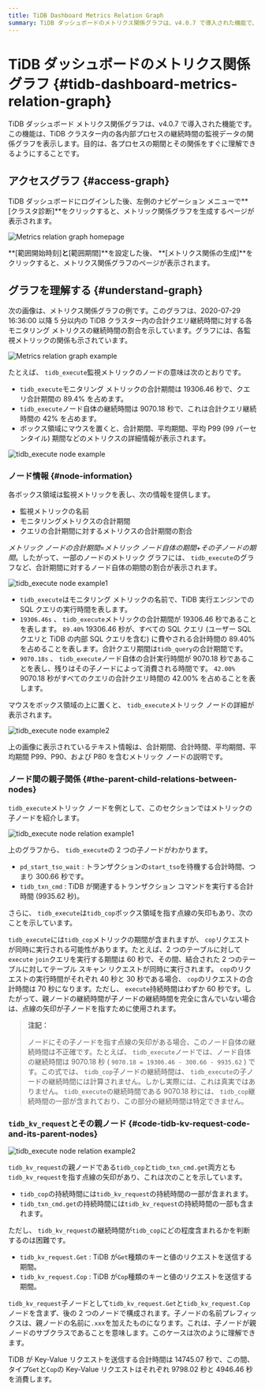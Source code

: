 ```yaml
---
title: TiDB Dashboard Metrics Relation Graph
summary: TiDB ダッシュボードのメトリクス関係グラフは、v4.0.7 で導入された機能で、各内部プロセスの継続時間の監視データの関係グラフを表示します。左側のナビゲーション メニューで**[クラスタ診断]**をクリックすると、メトリック関係グラフを生成するページが表示されます。グラフは、各監視メトリックの関係を示し、親子関係も表示されます。これにより、TiDB クラスター内の合計クエリ継続時間に対する各モニタリング メトリクスの継続時間の割合を理解できます。
---
```


# TiDB ダッシュボードのメトリクス関係グラフ {#tidb-dashboard-metrics-relation-graph}

TiDB ダッシュボード メトリクス関係グラフは、v4.0.7 で導入された機能です。この機能は、TiDB クラスター内の各内部プロセスの継続時間の監視データの関係グラフを表示します。目的は、各プロセスの期間とその関係をすぐに理解できるようにすることです。

## アクセスグラフ {#access-graph}

TiDB ダッシュボードにログインした後、左側のナビゲーション メニューで**[クラスタ診断]**をクリックすると、メトリック関係グラフを生成するページが表示されます。

![Metrics relation graph homepage](https://download.pingcap.com/images/docs/dashboard/dashboard-metrics-relation-home-v650.png)

**[範囲開始時刻]**と**[範囲期間]**を設定した後、 **[メトリクス関係の生成]**をクリックすると、メトリクス関係グラフのページが表示されます。

## グラフを理解する {#understand-graph}

次の画像は、メトリクス関係グラフの例です。このグラフは、2020-07-29 16:36:00 以降 5 分以内の TiDB クラスター内の合計クエリ継続時間に対する各モニタリング メトリクスの継続時間の割合を示しています。グラフには、各監視メトリックの関係も示されています。

![Metrics relation graph example](https://download.pingcap.com/images/docs/dashboard/dashboard-metrics-relation-example.png)

たとえば、 `tidb_execute`監視メトリックのノードの意味は次のとおりです。

-   `tidb_execute`モニタリング メトリックの合計期間は 19306.46 秒で、クエリ合計期間の 89.4% を占めます。
-   `tidb_execute`ノード自体の継続時間は 9070.18 秒で、これは合計クエリ継続時間の 42% を占めます。
-   ボックス領域にマウスを置くと、合計期間、平均期間、平均 P99 (99 パーセンタイル) 期間などのメトリクスの詳細情報が表示されます。

![tidb\_execute node example](https://download.pingcap.com/images/docs/dashboard/dashboard-metrics-relation-node-example.png)

### ノード情報 {#node-information}

各ボックス領域は監視メトリックを表し、次の情報を提供します。

-   監視メトリックの名前
-   モニタリングメトリクスの合計期間
-   クエリの合計期間に対するメトリクスの合計期間の割合

*メトリック ノードの合計期間*=*メトリック ノード自体の期間*+*その子ノードの期間*。したがって、一部のノードのメトリック グラフには、 `tidb_execute`のグラフなど、合計期間に対するノード自体の期間の割合が表示されます。

![tidb\_execute node example1](https://download.pingcap.com/images/docs/dashboard/dashboard-metrics-relation-node-example1.png)

-   `tidb_execute`はモニタリング メトリックの名前で、TiDB 実行エンジンでの SQL クエリの実行時間を表します。
-   `19306.46s` 、 `tidb_execute`メトリックの合計期間が 19306.46 秒であることを表します。 `89.40%` 19306.46 秒が、すべての SQL クエリ (ユーザー SQL クエリと TiDB の内部 SQL クエリを含む) に費やされる合計時間の 89.40% を占めることを表します。合計クエリ期間は`tidb_query`の合計期間です。
-   `9070.18s` 、 `tidb_execute`ノード自体の合計実行時間が 9070.18 秒であることを表し、残りはその子ノードによって消費される時間です。 `42.00%` 9070.18 秒がすべてのクエリの合計クエリ時間の 42.00% を占めることを表します。

マウスをボックス領域の上に置くと、 `tidb_execute`メトリック ノードの詳細が表示されます。

![tidb\_execute node example2](https://download.pingcap.com/images/docs/dashboard/dashboard-metrics-relation-node-example2.png)

上の画像に表示されているテキスト情報は、合計期間、合計時間、平均期間、平均期間 P99、P90、および P80 を含むメトリック ノードの説明です。

### ノード間の親子関係 {#the-parent-child-relations-between-nodes}

`tidb_execute`メトリック ノードを例として、このセクションではメトリックの子ノードを紹介します。

![tidb\_execute node relation example1](https://download.pingcap.com/images/docs/dashboard/dashboard-metrics-relation-relation-example1.png)

上のグラフから、 `tidb_execute`の 2 つの子ノードがわかります。

-   `pd_start_tso_wait` : トランザクションの`start_tso`を待機する合計時間、つまり 300.66 秒です。
-   `tidb_txn_cmd` : TiDB が関連するトランザクション コマンドを実行する合計時間 (9935.62 秒)。

さらに、 `tidb_execute`は`tidb_cop`ボックス領域を指す点線の矢印もあり、次のことを示しています。

`tidb_execute`には`tidb_cop`メトリックの期間が含まれますが、 `cop`リクエストが同時に実行される可能性があります。たとえば、2 つのテーブルに対して`execute` `join`クエリを実行する期間は 60 秒で、その間、結合された 2 つのテーブルに対してテーブル スキャン リクエストが同時に実行されます。 `cop`のリクエストの実行時間がそれぞれ 40 秒と 30 秒である場合、 `cop`のリクエストの合計時間は 70 秒になります。ただし、 `execute`持続時間はわずか 60 秒です。したがって、親ノードの継続時間が子ノードの継続時間を完全に含んでいない場合は、点線の矢印が子ノードを指すために使用されます。

> **注記：**
>
> ノードにその子ノードを指す点線の矢印がある場合、このノード自体の継続時間は不正確です。たとえば、 `tidb_execute`ノードでは、ノード自体の継続時間は 9070.18 秒 ( `9070.18 = 19306.46 - 300.66 - 9935.62` ) です。この式では、 `tidb_cop`子ノードの継続時間は、 `tidb_execute`の子ノードの継続時間には計算されません。しかし実際には、これは真実ではありません。 `tidb_execute`の継続時間である 9070.18 秒には、 `tidb_cop`継続時間の一部が含まれており、この部分の継続時間は特定できません。

### <code>tidb_kv_request</code>とその親ノード {#code-tidb-kv-request-code-and-its-parent-nodes}

![tidb\_execute node relation example2](https://download.pingcap.com/images/docs/dashboard/dashboard-metrics-relation-relation-example2.png)

`tidb_kv_request`の親ノードである`tidb_cop`と`tidb_txn_cmd.get`両方とも`tidb_kv_request`を指す点線の矢印があり、これは次のことを示しています。

-   `tidb_cop`の持続時間には`tidb_kv_request`の持続時間の一部が含まれます。
-   `tidb_txn_cmd.get`の持続時間には`tidb_kv_request`の持続時間の一部も含まれます。

ただし、 `tidb_kv_request`の継続時間が`tidb_cop`にどの程度含まれるかを判断するのは困難です。

-   `tidb_kv_request.Get` : TiDB が`Get`種類のキーと値のリクエストを送信する期間。
-   `tidb_kv_request.Cop` : TiDB が`Cop`種類のキーと値のリクエストを送信する期間。

`tidb_kv_request`子ノードとして`tidb_kv_request.Get`と`tidb_kv_request.Cop`ノードを含まず、後の 2 つのノードで構成されます。子ノードの名前プレフィックスは、親ノードの名前に`.xxx`を加えたものになります。これは、子ノードが親ノードのサブクラスであることを意味します。このケースは次のように理解できます。

TiDB が Key-Value リクエストを送信する合計時間は 14745.07 秒で、この間、タイプ`Get`と`Cop`の Key-Value リクエストはそれぞれ 9798.02 秒と 4946.46 秒を消費します。

